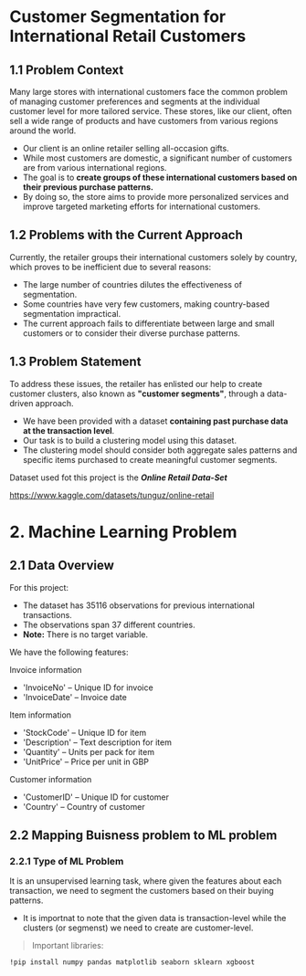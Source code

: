 # Customer Segmentation for International Retail Customers

## 1.1 Problem Context

Many large stores with international customers face the common problem of managing customer preferences and segments at the individual customer level for more tailored service. These stores, like our client, often sell a wide range of products and have customers from various regions around the world.

- Our client is an online retailer selling all-occasion gifts.
- While most customers are domestic, a significant number of customers are from various international regions.
- The goal is to **create groups of these international customers based on their previous purchase patterns.**
- By doing so, the store aims to provide more personalized services and improve targeted marketing efforts for international customers.

## 1.2 Problems with the Current Approach

Currently, the retailer groups their international customers solely by country, which proves to be inefficient due to several reasons:

- The large number of countries dilutes the effectiveness of segmentation.
- Some countries have very few customers, making country-based segmentation impractical.
- The current approach fails to differentiate between large and small customers or to consider their diverse purchase patterns.

## 1.3 Problem Statement

To address these issues, the retailer has enlisted our help to create customer clusters, also known as **"customer segments"**, through a data-driven approach.

- We have been provided with a dataset **containing past purchase data at the transaction level**.
- Our task is to build a clustering model using this dataset.
- The clustering model should consider both aggregate sales patterns and specific items purchased to create meaningful customer segments.



Dataset used fot this project is the ***Online Retail Data-Set***

https://www.kaggle.com/datasets/tunguz/online-retail

# 2. Machine Learning Problem
## 2.1 Data Overview
For this project:
* The dataset has 35116 observations for previous international transactions.
* The observations span 37 different countries.
* **Note:** There is no target variable.

We have the following features:

Invoice information
* 'InvoiceNo' – Unique ID for invoice
* 'InvoiceDate' – Invoice date

Item information
* 'StockCode' – Unique ID for item
* 'Description' – Text description for item
* 'Quantity' – Units per pack for item
* 'UnitPrice' – Price per unit in GBP

Customer information
* 'CustomerID' – Unique ID for customer
* 'Country' – Country of customer

## 2.2 Mapping Buisness problem to ML problem
### 2.2.1 Type of ML Problem
It is an unsupervised learning task, where given the features about each transaction, we need to segment the customers based on their buying patterns.
* It is importnat to note that the given data is transaction-level while the clusters (or segmenst) we need to create are customer-level.





> Important libraries:

```
!pip install numpy pandas matplotlib seaborn sklearn xgboost
